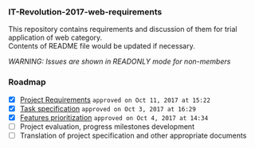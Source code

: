 ### IT-Revolution-2017-web-requirements

This repository contains requirements and discussion of them for trial application of web category.  
Contents of README file would be updated if necessary.

*WARNING: Issues are shown in READONLY mode for non-members*


### Roadmap
- [x] [Project Requirements](https://github.com/eko24ive/IT-Revolution-2017-web-requirements/issues/1) `approved on Oct 11, 2017 at 15:22`
- [x] [Task specification](https://github.com/eko24ive/IT-Revolution-2017-web-requirements/issues/2) `approved on Oct 3, 2017 at 16:29`
- [x] [Features prioritization](https://github.com/eko24ive/IT-Revolution-2017-web-requirements/issues/3) `approved on Oct 4, 2017 at 14:34 `
- [ ] Project evaluation, progress milestones development
- [ ] Translation of project specification and other appropriate documents
